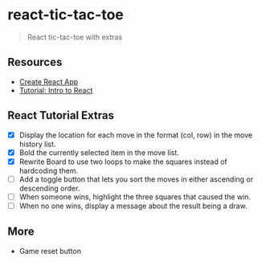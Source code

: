 # react-tic-tac-toe
> React tic-tac-toe with extras

## Resources
- [Create React App](https://github.com/facebook/create-react-app)
- [Tutorial: Intro to React](https://reactjs.org/tutorial/tutorial.html)

## React Tutorial Extras
- [x] Display the location for each move in the format (col, row) in the move history list.
- [x] Bold the currently selected item in the move list.
- [x] Rewrite Board to use two loops to make the squares instead of hardcoding them.
- [ ] Add a toggle button that lets you sort the moves in either ascending or descending order.
- [ ] When someone wins, highlight the three squares that caused the win.
- [ ] When no one wins, display a message about the result being a draw.

## More
- Game reset button
